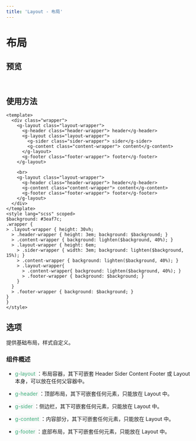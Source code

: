```yaml
---
title: 'Layout - 布局'
---
```

# 布局
## 预览
&nbsp;
<ClientOnly>
<layout></layout>
</ClientOnly>
## 使用方法
```vue
<template>
  <div class="wrapper">
    <g-layout class="layout-wrapper">
      <g-header class="header-wrapper"> header</g-header>
      <g-layout class="layout-wrapper">
        <g-sider class="sider-wrapper"> sider</g-sider>
        <g-content class="content-wrapper"> content</g-content>
      </g-layout>
      <g-footer class="footer-wrapper"> footer</g-footer>
    </g-layout>

    <br>
    <g-layout class="layout-wrapper">
      <g-header class="header-wrapper"> header</g-header>
      <g-content class="content-wrapper"> content</g-content>
      <g-footer class="footer-wrapper"> footer</g-footer>
    </g-layout>
  </div>
</template>
<style lang="scss" scoped>
$background: #3eaf7c;
.wrapper {
> .layout-wrapper { height: 30vh;
  > .header-wrapper { height: 3em; background: $background; }
  > .content-wrapper { background: lighten($background, 40%); }
  > .layout-wrapper { height: 6em;
    > .sider-wrapper { width: 3em; background: lighten($background, 15%); }
    > .content-wrapper { background: lighten($background, 40%); }
    > .layout-wrapper{
      > .content-wrapper{ background: lighten($background, 40%); }
      > .footer-wrapper { background: $background; }
    }
  }
  > .footer-wrapper { background: $background; }
}
}
</style>
```

## 选项
提供基础布局，样式自定义。
### 组件概述
- <span style='color:#3eaf7c;background-color:#F8F8F8'> g-layout </span>：布局容器，其下可嵌套 Header Sider Content Footer 或 Layout 本身，可以放在任何父容器中。

- <span style='color:#3eaf7c;background-color:#F8F8F8'> g-header </span>：顶部布局，其下可嵌套任何元素，只能放在 Layout 中。

- <span style='color:#3eaf7c;background-color:#F8F8F8'> g-sider </span>：侧边栏，其下可嵌套任何元素，只能放在 Layout 中。

- <span style='color:#3eaf7c;background-color:#F8F8F8'> g-content </span>：内容部分，其下可嵌套任何元素，只能放在 Layout 中。

- <span style='color:#3eaf7c;background-color:#F8F8F8'> g-footer </span>：底部布局，其下可嵌套任何元素，只能放在 Layout 中。
